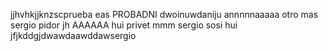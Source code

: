 jjhvhkjjknzscprueba eas
PROBADNI
dwoinuwdaniju
annnnnaaaaa
otro mas
sergio pidor
jh
AAAAAA
hui
privet
mmm
sergio sosi hui
jfjkddgjdwawdaawddawsergio
